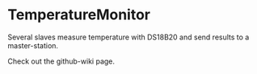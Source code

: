 # TemperatureMonitor
Several slaves measure temperature with DS18B20 and send results to a master-station. 

Check out the github-wiki page.


